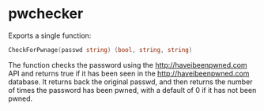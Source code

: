 # pwchecker

Exports a single function:

```go
CheckForPwnage(passwd string) (bool, string, string)
```

The function checks the password using the http://haveibeenpwned.com API and returns true if it has been seen
in the http://haveibeenpwned.com database.  It returns back the original passwd, and then returns the number of 
times the password has been pwned, with a default of 0 if it has not been pwned.
